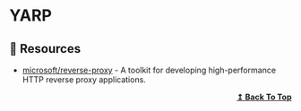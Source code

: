 # YARP

## 📘 Resources
- [microsoft/reverse-proxy](https://github.com/microsoft/reverse-proxy) - A toolkit for developing high-performance HTTP reverse proxy applications.

<div align="right">
  <b><a href="#contents">↥ Back To Top</a></b>
</div>
 